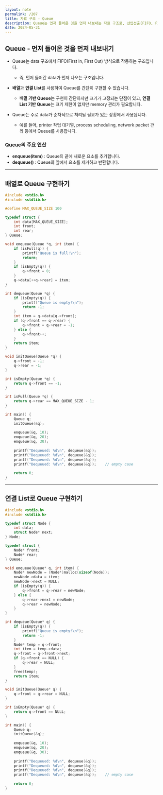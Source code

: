```yaml
---
layout: note
permalink: /207
title: 자료 구조 - Queue
description: Queue는 먼저 들어온 것을 먼저 내보내는 자료 구조로, 선입선출(FIFO, First In First Out) 원칙을 따릅니다.
date: 2024-05-31
---
```



## Queue - 먼저 들어온 것을 먼저 내보내기

- Queue는 data 구조에서 FIFO(First In, First Out) 방식으로 작동하는 구조입니다.
    - 즉, 먼저 들어간 data가 먼저 나오는 구조입니다.

- **배열**과 **연결 List**를 사용하여 Queue를 간단히 구현할 수 있습니다.
    - **배열 기반 Queue**는 구현이 간단하지만 크기가 고정되는 단점이 있고, **연결 List 기반 Queue**는 크기 제한이 없지만 memory 관리가 필요합니다.

- Queue는 주로 data가 순차적으로 처리될 필요가 있는 상황에서 사용됩니다.
    - 예를 들어, printer 작업 대기열, process scheduling, network packet 관리 등에서 Queue를 사용합니다.


### Queue의 주요 연산

- **enqueue(item)** : Queue의 끝에 새로운 요소를 추가합니다.
- **dequeue()** : Queue의 앞에서 요소를 제거하고 반환합니다.


---


## 배열로 Queue 구현하기

```c
#include <stdio.h>
#include <stdlib.h>

#define MAX_QUEUE_SIZE 100

typedef struct {
    int data[MAX_QUEUE_SIZE];
    int front;
    int rear;
} Queue;

void enqueue(Queue *q, int item) {
    if (isFull(q)) {
        printf("Queue is full!\n");
        return;
    }
    if (isEmpty(q)) {
        q->front = 0;
    }
    q->data[++q->rear] = item;
}

int dequeue(Queue *q) {
    if (isEmpty(q)) {
        printf("Queue is empty!\n");
        return -1;
    }
    int item = q->data[q->front];
    if (q->front == q->rear) {
        q->front = q->rear = -1;
    } else {
        q->front++;
    }
    return item;
}

void initQueue(Queue *q) {
    q->front = -1;
    q->rear = -1;
}

int isEmpty(Queue *q) {
    return q->front == -1;
}

int isFull(Queue *q) {
    return q->rear == MAX_QUEUE_SIZE - 1;
}

int main() {
    Queue q;
    initQueue(&q);
    
    enqueue(&q, 10);
    enqueue(&q, 20);
    enqueue(&q, 30);
    
    printf("Dequeued: %d\n", dequeue(&q));
    printf("Dequeued: %d\n", dequeue(&q));
    printf("Dequeued: %d\n", dequeue(&q));
    printf("Dequeued: %d\n", dequeue(&q));    // empty case
    
    return 0;
}
```


---


## 연결 List로 Queue 구현하기

```c
#include <stdio.h>
#include <stdlib.h>

typedef struct Node {
    int data;
    struct Node* next;
} Node;

typedef struct {
    Node* front;
    Node* rear;
} Queue;

void enqueue(Queue* q, int item) {
    Node* newNode = (Node*)malloc(sizeof(Node));
    newNode->data = item;
    newNode->next = NULL;
    if (isEmpty(q)) {
        q->front = q->rear = newNode;
    } else {
        q->rear->next = newNode;
        q->rear = newNode;
    }
}

int dequeue(Queue* q) {
    if (isEmpty(q)) {
        printf("Queue is empty!\n");
        return -1;
    }
    Node* temp = q->front;
    int item = temp->data;
    q->front = q->front->next;
    if (q->front == NULL) {
        q->rear = NULL;
    }
    free(temp);
    return item;
}

void initQueue(Queue* q) {
    q->front = q->rear = NULL;
}

int isEmpty(Queue* q) {
    return q->front == NULL;
}

int main() {
    Queue q;
    initQueue(&q);
    
    enqueue(&q, 10);
    enqueue(&q, 20);
    enqueue(&q, 30);
    
    printf("Dequeued: %d\n", dequeue(&q));
    printf("Dequeued: %d\n", dequeue(&q));
    printf("Dequeued: %d\n", dequeue(&q));
    printf("Dequeued: %d\n", dequeue(&q));    // empty case
    
    return 0;
}
```
